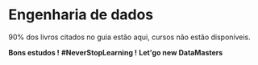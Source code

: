 # Engenharia de dados

90% dos livros citados no guia estão aqui, cursos não estão disponíveis.

**Bons estudos !**
**#NeverStopLearning !**
**Let'go new DataMasters**